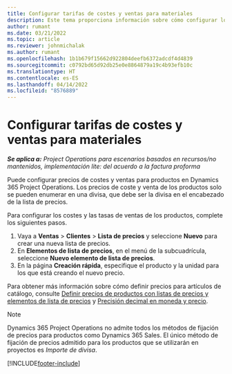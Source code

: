 ```yaml
---
title: Configurar tarifas de costes y ventas para materiales
description: Este tema proporciona información sobre cómo configurar los costes y las tasas de ventas de los materiales utilizados en los proyectos.
author: rumant
ms.date: 03/21/2022
ms.topic: article
ms.reviewer: johnmichalak
ms.author: rumant
ms.openlocfilehash: 1b1b679f15662d922804deefb6372adcdf4d4839
ms.sourcegitcommit: c0792bd65d92db25e0e8864879a19c4b93efb10c
ms.translationtype: HT
ms.contentlocale: es-ES
ms.lasthandoff: 04/14/2022
ms.locfileid: "8576889"
---
```

# <a name="set-up-cost-and-sales-rates-for-materials"></a>Configurar tarifas de costes y ventas para materiales

_**Se aplica a:** Project Operations para escenarios basados en recursos/no mantenidos, implementación lite: del acuerdo a la factura proforma_

Puede configurar precios de costes y ventas para productos en Dynamics 365 Project Operations. Los precios de coste y venta de los productos solo se pueden enumerar en una divisa, que debe ser la divisa en el encabezado de la lista de precios.

Para configurar los costes y las tasas de ventas de los productos, complete los siguientes pasos. 

1. Vaya a **Ventas** > **Clientes** > **Lista de precios** y seleccione **Nuevo** para crear una nueva lista de precios. 
2. En **Elementos de lista de precios**, en el menú de la subcuadrícula, seleccione **Nuevo elemento de lista de precios**. 
3. En la página **Creación rápida**, especifique el producto y la unidad para los que está creando el nuevo precio.

Para obtener más información sobre cómo definir precios para artículos de catálogo, consulte [Definir precios de productos con listas de precios y elementos de lista de precios](/dynamics365/sales/create-price-lists-price-list-items-define-pricing-products) y [Precisión decimal en moneda y precio](/dynamics365/sales/decimal-precision-currency-pricing).
> [!NOTE]
> Dynamics 365 Project Operations no admite todos los métodos de fijación de precios para productos como Dynamics 365 Sales. El único método de fijación de precios admitido para los productos que se utilizarán en proyectos es *Importe de divisa*.


[!INCLUDE[footer-include](../includes/footer-banner.md)]
